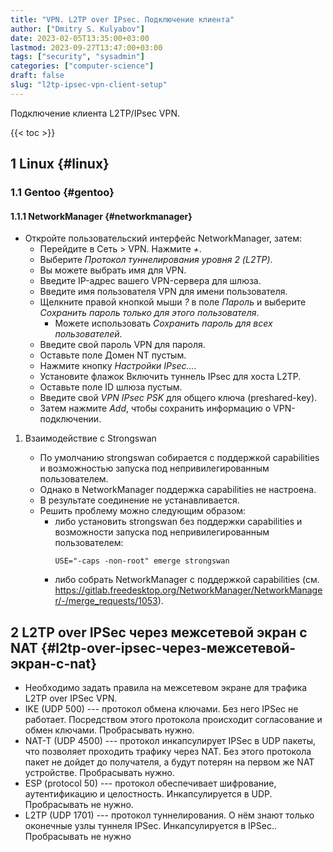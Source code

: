 ```yaml
---
title: "VPN. L2TP over IPsec. Подключение клиента"
author: ["Dmitry S. Kulyabov"]
date: 2023-02-05T13:35:00+03:00
lastmod: 2023-09-27T13:47:00+03:00
tags: ["security", "sysadmin"]
categories: ["computer-science"]
draft: false
slug: "l2tp-ipsec-vpn-client-setup"
---
```


Подключение клиента L2TP/IPsec VPN.

<!--more-->

{{< toc >}}


## <span class="section-num">1</span> Linux {#linux}


### <span class="section-num">1.1</span> Gentoo {#gentoo}


#### <span class="section-num">1.1.1</span> NetworkManager {#networkmanager}

-   Откройте пользовательский интерфейс NetworkManager, затем:
    -   Перейдите в Сеть &gt; VPN. Нажмите _+_.
    -   Выберите _Протокол туннелирования уровня 2 (L2TP)_.
    -   Вы можете выбрать имя для VPN.
    -   Введите IP-адрес вашего VPN-сервера для шлюза.
    -   Введите имя пользователя VPN для имени пользователя.
    -   Щелкните правой кнопкой мыши _?_ в поле _Пароль_ и выберите _Сохранить пароль только для этого пользователя_.
        -   Можете использовать _Сохранить пароль для всех пользователей_.
    -   Введите свой пароль VPN для пароля.
    -   Оставьте поле Домен NT пустым.
    -   Нажмите кнопку _Настройки IPsec..._.
    -   Установите флажок Включить туннель IPsec для хоста L2TP.
    -   Оставьте поле ID шлюза пустым.
    -   Введите свой _VPN IPsec PSK_ для общего ключа (preshared-key).
    -   Затем нажмите _Add_, чтобы сохранить информацию о VPN-подключении.

<!--list-separator-->

1.  Взаимодействие с Strongswan

    -   По умолчанию strongswan собирается с поддержкой capabilities и возможностью запуска под непривилегированным пользователем.
    -   Однако в NetworkManager поддержка capabilities не настроена.
    -   В результате соединение не устанавливается.
    -   Решить проблему можно следующим образом:
        -   либо установить strongswan без поддержки capabilities и возможности запуска под непривилегированным пользователем:
            ```shell
            USE="-caps -non-root" emerge strongswan
            ```
        -   либо собрать NetworkManager с поддержкой capabilities (см. <https://gitlab.freedesktop.org/NetworkManager/NetworkManager/-/merge_requests/1053>).


## <span class="section-num">2</span> L2TP over IPSec через межсетевой экран с NAT {#l2tp-over-ipsec-через-межсетевой-экран-с-nat}

-   Необходимо задать правила на межсетевом экране для трафика L2TP over IPSec VPN.
-   IKE (UDP 500) --- протокол обмена ключами. Без него IPSec не работает. Посредством этого протокола происходит согласование и обмен ключами. Пробрасывать нужно.
-   NAT-T (UDP 4500) --- протокол инкапсулирует IPSec в UDP пакеты, что позволяет проходить трафику через NAT. Без этого протокола пакет не дойдет до получателя, а будут потерян на первом же NAT устройстве. Пробрасывать нужно.
-   ESP (protocol 50) --- протокол обеспечивает шифрование, аутентификацию и целостность. Инкапсулируется в UDP.  Пробрасывать не нужно.
-   L2TP (UDP 1701) --- протокол туннелирования. О нём знают только оконечные узлы туннеля IPSec. Инкапсулируется в IPSec.. Пробрасывать не нужно
